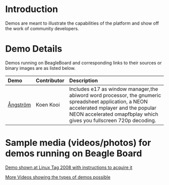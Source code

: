 # Introduction #

Demos are meant to illustrate the capabilities of the platform and show off the work of community developers.

# Demo Details #

Demos running on BeagleBoard and corresponding links to their sources or binary images are as listed below.

| **Demo** | **Contributor** | **Description** |
|:---------|:----------------|:----------------|
|[Ångström](http://www.angstrom-distribution.org/node/47) | Koen Kooi | Includes e17 as window manager,the abiword word processor, the gnumeric spreadsheet application, a NEON accelerated mplayer and the popular NEON accelerated omapfbplay which gives you fullscreen 720p decoding.|

# Sample media (videos/photos) for demos running on Beagle Board #

[Demo shown at Linux Tag 2008 with instructions to acquire it](http://www.flickr.com/photos/jadon/2535894759/in/pool-beagleboard)

[More Videos showing the types of demos possible](http://BeagleBoard.org/media)